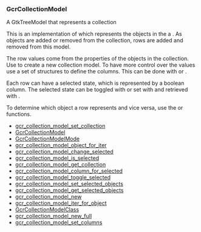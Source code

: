 ### GcrCollectionModel

A GtkTreeModel that represents a collection

 This is an implementation of [](GtkTreeModel) which represents the objects in
 the a [](GcrCollection). As objects are added or removed from the collection,
 rows are added and removed from this model.

 The row values come from the properties of the objects in the collection. Use
 [](gcr_collection_model_new) to create a new collection model. To have more
 control over the values use a set of [](GcrColumn) structures to define the
 columns. This can be done with [](gcr_collection_model_new_full) or
 [](gcr_collection_model_set_columns).

 Each row can have a selected state, which is represented by a boolean column.
 The selected state can be toggled with [](gcr_collection_model_toggle_selected)
 or set with [](gcr_collection_model_set_selected_objects) and retrieved with
 [](gcr_collection_model_get_selected_objects).

 To determine which object a row represents and vice versa, use the
 [](gcr_collection_model_iter_for_object) or [](gcr_collection_model_object_for_iter)
 functions.

* [gcr_collection_model_set_collection]()
* [GcrCollectionModel]()
* [GcrCollectionModelMode]()
* [gcr_collection_model_object_for_iter]()
* [gcr_collection_model_change_selected]()
* [gcr_collection_model_is_selected]()
* [gcr_collection_model_get_collection]()
* [gcr_collection_model_column_for_selected]()
* [gcr_collection_model_toggle_selected]()
* [gcr_collection_model_set_selected_objects]()
* [gcr_collection_model_get_selected_objects]()
* [gcr_collection_model_new]()
* [gcr_collection_model_iter_for_object]()
* [GcrCollectionModelClass]()
* [gcr_collection_model_new_full]()
* [gcr_collection_model_set_columns]()
